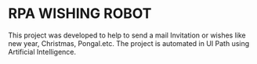 # RPA WISHING ROBOT
This project was developed to help to send a mail Invitation or wishes like new year, Christmas, Pongal.etc. The project is automated in UI Path using Artificial Intelligence.
